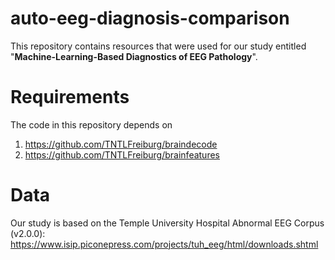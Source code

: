 # auto-eeg-diagnosis-comparison

This repository contains resources that were used for our study entitled  
"**Machine-Learning-Based Diagnostics of EEG Pathology**".

# Requirements
The code in this repository depends on
1. https://github.com/TNTLFreiburg/braindecode
2. https://github.com/TNTLFreiburg/brainfeatures

# Data
Our study is based on the Temple University Hospital Abnormal EEG Corpus (v2.0.0):
https://www.isip.piconepress.com/projects/tuh_eeg/html/downloads.shtml
